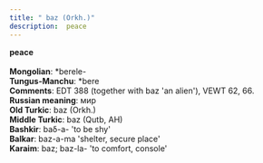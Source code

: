 ```yaml
---
title: " baz (Orkh.)"
description:  peace
---
```

<p data-pagefind-weight="0.5">
<strong> peace</strong><br><br>
<strong>Mongolian</strong>:  *berele-<br>
<strong>Tungus-Manchu</strong>:  *bere<br>
<strong>Comments</strong>:  EDT 388 (together with baz 'an alien'), VEWT 62, 66.<br>
<strong>Russian meaning</strong>:  мир<br>
<strong>Old Turkic</strong>:  baz (Orkh.)<br>
<strong>Middle Turkic</strong>:  baz (Qutb, AH)<br>
<strong>Bashkir</strong>:  baδ-a- 'to be shy'<br>
<strong>Balkar</strong>:  baz-a-ma 'shelter, secure place'<br>
<strong>Karaim</strong>:  baz; baz-la- 'to comfort, console'<br>

</p>
